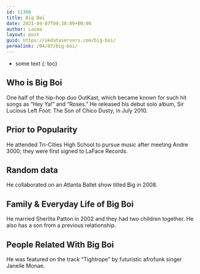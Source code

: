 ```yaml
---
id: 11366
title: Big Boi
date: 2021-04-07T09:38:09+00:00
author: Laima
layout: post
guid: https://ukdataservers.com/big-boi/
permalink: /04/07/big-boi/
---
```


* some text
{: toc}


## Who is Big Boi
                  
                  
                  
One half of the hip-hop duo OutKast, which became known for such hit songs as &#8220;Hey Ya!&#8221; and &#8220;Roses.&#8221; He released his debut solo album, Sir Lucious Left Foot: The Son of Chico Dusty, in July 2010.
                  
              
            
              
            
                
                
                
## Prior to Popularity
                  
                  
                  
He attended Tri-Cities High School to pursue music after meeting Andre 3000; they were first signed to LaFace Records.
                  
              
            
              
            
                
                
                
## Random data
                  
                  
                  
He collaborated on an Atlanta Ballet show titled Big in 2008.
                  
              
            
              
            
                
                
                
## Family & Everyday Life of Big Boi
                  
                  
                  
He married Sherlita Patton in 2002 and they had two children together. He also has a son from a previous relationship.
                  
              
            
              
            
                
                
                
## People Related With Big Boi
                  
                  
                  
He was featured on the track &#8220;Tightrope&#8221; by futuristic afrofunk singer Janelle Monae.
                  
              
            
              
            
                
              
            
              
              
            
            
              
            
          
          
          